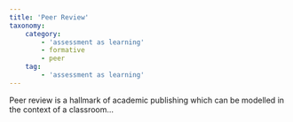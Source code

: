 ```yaml
---
title: 'Peer Review'
taxonomy:
    category:
        - 'assessment as learning'
        - formative
        - peer
    tag:
        - 'assessment as learning'
---
```


Peer review is a hallmark of academic publishing which can be modelled in the context of a classroom...